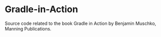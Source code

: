 # Gradle-in-Action
Source code related to the book Gradle in Action by Benjamin Muschko, Manning Publications.
